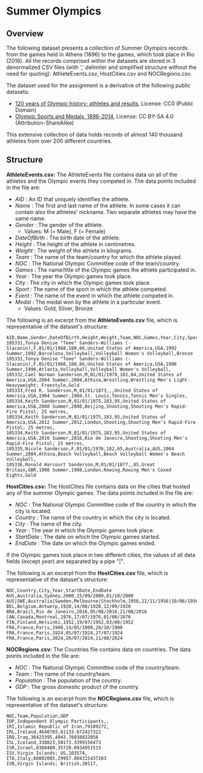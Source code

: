 # Summer Olympics

## Overview

The following dataset presents a collection of Summer Olympics records from the games held in Athens (1896) to the games,  which took place in Rio (2016). All the records comprised within the datasets are stored in 3 denormalized CSV files (with ',' delimiter and simplified structure without the need for quoting): AthleteEvents.csv, HostCities.csv and NOCRegions.csv.

The dataset used for the assignment is a derivative of the following public datasets:

* [120 years of Olympic history: athletes and results][1], License: CC0 (Public Domain)
* [Olympic Sports and Medals, 1896-2014][2], License: CC BY-SA 4.0 (Attribution-ShareAlike) 

[1]: https://www.kaggle.com/heesoo37/120-years-of-olympic-history-athletes-and-results
[2]: https://www.kaggle.com/the-guardian/olympic-games

This extensive collection of data holds records of almost 140 thousand athletes from over 200 different countries.


## Structure

**AthleteEvents.csv:** The AthleteEvents file contains data on all of the athletes and the Olympic events they competed in. The data points included in the file are:

* *AID* : An ID that uniquely identifies the athlete.
* *Name* : The first and last name of the athlete. In some cases it can contain also the athletes' nickname. Two separate athletes may have the same name.
* *Gender* : The gender of the athlete.
  * Values: M (= Male), F (= Female)
* *DateOfBirth* : The birth date of the athlete.
* *Height* : The height of the athlete in centimetres.
* *Weight* : The weight of the athlete in kilograms.
* *Team* : The name of the team/country for which the athlete played.
* *NOC* : The National Olympic Committee code of the team/country.
* *Games* : The name/title of the Olympic games the athlete participated in.
* *Year* : The year the Olympic games took place.
* *City* : The city in which the Olympic games took place.
* *Sport* : The name of the sport in which the athlete competed.
* *Event* : The name of the event in which the athlete competed in.
* *Medal* : The medal won by the athlete in a particular event.
  * Values: Gold, Silver, Bronze

The following is an excerpt from the **AthleteEvents.csv** file, which is representative of the dataset's structure:

```
AID,Name,Gender,DateOfBirth,Height,Weight,Team,NOC,Games,Year,City,Sport,Event,Medal
105331,Tonya Denise "Teee" Sanders-Williams (-Slacanin),F,01/01/1968,180,66,United States of America,USA,1992 Summer,1992,Barcelona,Volleyball,Volleyball Women's Volleyball,Bronze
105331,Tonya Denise "Teee" Sanders-Williams (-Slacanin),F,01/01/1968,180,66,United States of America,USA,1996 Summer,1996,Atlanta,Volleyball,Volleyball Women's Volleyball,
105332,Cael Norman Sanderson,M,01/01/1979,182,84,United States of America,USA,2004 Summer,2004,Athina,Wrestling,Wrestling Men's Light-Heavyweight; Freestyle,Gold
105333,Fred R. Sanderson,M,01/01/1873,,,United States of America,USA,1904 Summer,1904,St. Louis,Tennis,Tennis Men's Singles,
105334,Keith Sanderson,M,01/01/1975,183,95,United States of America,USA,2008 Summer,2008,Beijing,Shooting,Shooting Men's Rapid-Fire Pistol; 25 metres,
105334,Keith Sanderson,M,01/01/1975,183,95,United States of America,USA,2012 Summer,2012,London,Shooting,Shooting Men's Rapid-Fire Pistol; 25 metres,
105334,Keith Sanderson,M,01/01/1975,183,95,United States of America,USA,2016 Summer,2016,Rio de Janeiro,Shooting,Shooting Men's Rapid-Fire Pistol; 25 metres,
105335,Nicole Sanderson,F,01/01/1976,182,65,Australia,AUS,2004 Summer,2004,Athina,Beach Volleyball,Beach Volleyball Women's Beach Volleyball,
105336,Ronald Harcourt Sanderson,M,01/01/1877,,85,Great Britain,GBR,1908 Summer,1908,London,Rowing,Rowing Men's Coxed Eights,Gold
```

**HostCities.csv:** The HostCities file contains data on the cities that hosted any of the summer Olympic games. The data points included in the file are:

* *NOC* : The National Olympic Committee code of the country in which the city is located.
* *Country* : The name of the country in which the city is located.
* *City* : The name of the city.
* *Year* : The year in which the Olympic games took place.
* *StartDate* : The date on which the Olympic games started.
* *EndDate* : The date on which the Olympic games ended.

If the Olympic games took place in two different cities, the values of all data fields (except *year*) are separated by a pipe "|".

The following is an excerpt from the **HostCities.csv** file, which is representative of the dataset's structure:

```
NOC,Country,City,Year,StartDate,EndDate
AUS,Australia,Sydney,2000,15/09/2000,01/10/2000
AUS|SWE,Australia|Sweden,Melbourne|Stockholm,1956,22/11/1956|10/06/1956,08/12/1956|17/06/1956
BEL,Belgium,Antwerp,1920,14/08/1920,12/09/1920
BRA,Brazil,Rio de Janeiro,2016,05/08/2016,21/08/2016
CAN,Canada,Montreal,1976,17/07/1976,01/08/1976
FIN,Finland,Helsinki,1952,19/07/1952,03/08/1952
FRA,France,Paris,1900,14/05/1900,28/10/1900
FRA,France,Paris,1924,05/07/1924,27/07/1924
FRA,France,Paris,2024,26/07/2024,11/08/2024
```

**NOCRegions.csv:** The Countries file contains data on countries. The data points included in the file are:

* *NOC* : The National Olympic Committee code of the country/team.
* *Team* : The name of the country/team.
* *Population* : The population of the country.
* *GDP* : The gross domestic product of the country.

The following is an excerpt from the **NOCRegions.csv** file, which is representative of the dataset's structure:

```
NOC,Team,Population,GDP
IOP,Independent Olympic Participants,,
IRI,Islamic Republic of Iran,79109272,
IRL,Ireland,4640703,61133.672427322
IRQ,Iraq,36423395,4943.76038832056
ISL,Iceland,330823,50173.3399156473
ISR,Israel,8380400,35728.0934951515
ISV,Virgin Islands; US,103574,
ITA,Italy,60802085,29957.804315437203
IVB,Virgin Islands; British,30117,
```
